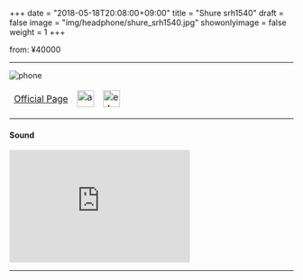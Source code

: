 +++
date = "2018-05-18T20:08:00+09:00"
title = "Shure srh1540"
draft = false
image = "img/headphone/shure_srh1540.jpg"
showonlyimage = false
weight = 1
+++

[1]: /img/headphone/shure_srh1540.jpg

<p class="txtR">from: ¥40000</p>  

<!--more-->

---

<div id="spec">
<product-specification v-bind:spec="spec" ></product-specification>
</div>

![phone][1]

<div id="pages">
<table>
<thead>
<tr>
<td><a href="https://www.shure.co.jp/products/headphones/srh1540">Official Page</a></td>
<td>
<a href="https://www.amazon.co.jp/SHURE-%E3%83%98%E3%83%83%E3%83%89%E3%83%9B%E3%83%B3-%E3%82%B9%E3%82%BF%E3%82%B8%E3%82%AA%E7%94%A8-SRH1540-%E3%80%90%E5%9B%BD%E5%86%85%E6%AD%A3%E8%A6%8F%E5%93%81%E3%80%91/dp/B00H1FIJBY">
<img alt="amazon" src="/img/logo/amazon_logo.png" height="30px" />
</a>
</td>
<td>
<a href="http://www.e-earphone.jp/shop/shopdetail.html?brandcode=002003000012&search=srh1540&sort=price_desc">
<img alt="e☆イヤホン" src="/img/logo/e_iyahon.png" height="30px" />
</a>
</td>
</tr>
</thead>
</table>
</div>


---

#### Sound 

<div class="center">
  <iframe width="320" height="200" src="https://www.youtube.com/embed/aAPlpMPoP3Q" frameborder="0" allow="autoplay; encrypted-media" allowfullscreen></iframe>
</div>

---

<script>
Vue.component('product-specification', {
  props: ['spec'],
  template: `
  <div>
    <p><strong>Product Specification</strong></p>  
    <p>System: {{ spec.system }}</p>
    <p>Design: {{ spec.design }}</p>
    <p>Weight: {{ spec.weight }}</p>
    <p>Impedance: {{ spec.impedance }}</p>
    <p>Plug: {{ spec.plug }}</p>
  </div>
  `
});

new Vue({ 
  el: '#spec',
  data: {
    spec: 
      {
        system: "Dynamic",
        design: "Closed-Back",
        weight: "286g",
        impedance: "46Ω",
        plug: "stereo mini (3.5mm)"
      }
  }
});
</script>
